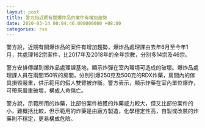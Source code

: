 ```yaml
---
layout: post
title: 警方指近期有關爆炸品的案件有增加趨勢
date: 2020-03-14 00:04:46.000000000 +08:00
categories: rss
---
```


警方說，近期有關爆炸品的案件有增加趨勢，爆炸品處理課由去年6月至今年1月，共處理162宗案件，比2017年及2018年的全年宗數，分別多14宗及46宗。

警方安排傳媒到爆炸品處理課基地，顯示炸彈在室內環境可造成的破壞。爆炸品處理課人員在兩間150呎的房間，分別引爆250克及500克的RDX炸藥，房間內的傢具損毀嚴重，供示範用的假人雙臂被炸斷。警方表示，顯示炸藥在室內單位爆炸，可帶來嚴重破壞，構成人命傷亡。

警方說，示範所用的炸藥，比部份案件檢獲的炸藥威力較大，但又比部份案件的小，難概括比較，但示範用的炸藥是由廠方製造，化學穩定性高，自製或改裝的炸藥則不穩定，更易構成危險。

